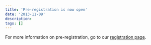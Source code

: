 ```yaml
---
title: 'Pre-registration is now open'
date: '2013-11-09'
description:
tags: []
---
```

For more information on pre-registration, go to our [registration page](/uchi-con/registration).